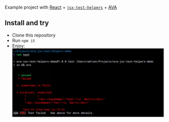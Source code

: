 Example project with [React](https://facebook.github.io/react/) + [`jsx-test-helpers`](https://github.com/MoOx/jsx-test-helpers) + [AVA](https://github.com/sindresorhus/ava)

## Install and try

- Clone this repository
- Run `npm it`
- Enjoy:
![Output example](https://raw.githubusercontent.com/adriantoine/ava-jsx-test-helpers-demo/master/.gh/output.png)
